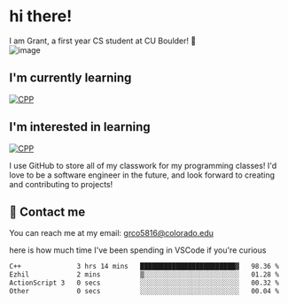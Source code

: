 
# hi there!

I am Grant, a first year CS student at CU Boulder! 👋  
![image](https://assets-sports.thescore.com/football/team/164/logo.png)

## I'm currently learning
[![CPP](https://skillicons.dev/icons?i=cpp)](https://skillicons.dev)
## I'm interested in learning
[![CPP](https://skillicons.dev/icons?i=js,java)](https://skillicons.dev)

I use GitHub to store all of my classwork for my programming classes!
I'd love to be a software engineer in the future, and look forward to creating and contributing to projects!

## 🚀 Contact me
You can reach me at my email: grco5816@colorado.edu  

here is how much time I've been spending in VSCode if you're curious
<!--START_SECTION:waka-->

```txt
C++              3 hrs 14 mins   ████████████████████████▓   98.36 %
Ezhil            2 mins          ▒░░░░░░░░░░░░░░░░░░░░░░░░   01.28 %
ActionScript 3   0 secs          ░░░░░░░░░░░░░░░░░░░░░░░░░   00.32 %
Other            0 secs          ░░░░░░░░░░░░░░░░░░░░░░░░░   00.04 %
```

<!--END_SECTION:waka-->

<!---
gnestr/gnestr is a ✨ special ✨ repository because its `README.md` (this file) appears on your GitHub profile.
You can click the Preview link to take a look at your changes.
--->
